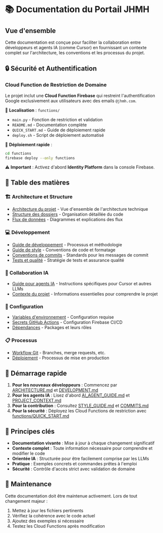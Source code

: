 # 📚 Documentation du Portail JHMH

## Vue d'ensemble

Cette documentation est conçue pour faciliter la collaboration entre développeurs et agents IA (comme Cursor) en fournissant un contexte complet sur l'architecture, les conventions et les processus du projet.

## 🔒 Sécurité et Authentification

### Cloud Function de Restriction de Domaine

Le projet inclut une **Cloud Function Firebase** qui restreint l'authentification Google exclusivement aux utilisateurs avec des emails `@jhmh.com`.

📁 **Localisation** : `functions/`

- `main.py` - Fonction de restriction et validation
- `README.md` - Documentation complète
- `QUICK_START.md` - Guide de déploiement rapide
- `deploy.sh` - Script de déploiement automatisé

🚀 **Déploiement rapide** :

```bash
cd functions
firebase deploy --only functions
```

⚠️ **Important** : Activez d'abord **Identity Platform** dans la console Firebase.

## 📖 Table des matières

### 🏗️ Architecture et Structure

- [Architecture du projet](./docs/ARCHITECTURE.md) - Vue d'ensemble de l'architecture technique
- [Structure des dossiers](./docs/FOLDER_STRUCTURE.md) - Organisation détaillée du code
- [Flux de données](./docs/DATA_FLOW.md) - Diagrammes et explications des flux

### 💻 Développement

- [Guide de développement](./docs/DEVELOPMENT.md) - Processus et méthodologie
- [Guide de style](./docs/STYLE_GUIDE.md) - Conventions de code et formatage
- [Conventions de commits](./docs/COMMITS.md) - Standards pour les messages de commit
- [Tests et qualité](./docs/TESTING.md) - Stratégie de tests et assurance qualité

### 🤖 Collaboration IA

- [Guide pour agents IA](./docs/AI_AGENT_GUIDE.md) - Instructions spécifiques pour Cursor et autres LLMs
- [Contexte du projet](./docs/PROJECT_CONTEXT.md) - Informations essentielles pour comprendre le projet

### 🔧 Configuration

- [Variables d'environnement](./docs/ENVIRONMENT.md) - Configuration requise
- [Secrets GitHub Actions](./docs/GITHUB_SECRETS_CONFIG.md) - Configuration Firebase CI/CD
- [Dépendances](./docs/DEPENDENCIES.md) - Packages et leurs rôles

### 📋 Processus

- [Workflow Git](./docs/GIT_WORKFLOW.md) - Branches, merge requests, etc.
- [Déploiement](./docs/DEPLOYMENT.md) - Processus de mise en production

## 🚀 Démarrage rapide

1. **Pour les nouveaux développeurs** : Commencez par [ARCHITECTURE.md](./docs/ARCHITECTURE.md) et [DEVELOPMENT.md](./docs/DEVELOPMENT.md)
2. **Pour les agents IA** : Lisez d'abord [AI_AGENT_GUIDE.md](./docs/AI_AGENT_GUIDE.md) et [PROJECT_CONTEXT.md](./docs/PROJECT_CONTEXT.md)
3. **Pour la contribution** : Consultez [STYLE_GUIDE.md](./docs/STYLE_GUIDE.md) et [COMMITS.md](./docs/COMMITS.md)
4. **Pour la sécurité** : Déployez les Cloud Functions de restriction avec [functions/QUICK_START.md](./functions/QUICK_START.md)

## 📌 Principes clés

- **Documentation vivante** : Mise à jour à chaque changement significatif
- **Contexte complet** : Toute information nécessaire pour comprendre et modifier le code
- **Orientée IA** : Structurée pour être facilement comprise par les LLMs
- **Pratique** : Exemples concrets et commandes prêtes à l'emploi
- **Sécurité** : Contrôle d'accès strict avec validation de domaine

## 🔄 Maintenance

Cette documentation doit être maintenue activement. Lors de tout changement majeur :

1. Mettez à jour les fichiers pertinents
2. Vérifiez la cohérence avec le code actuel
3. Ajoutez des exemples si nécessaire
4. Testez les Cloud Functions après modification
